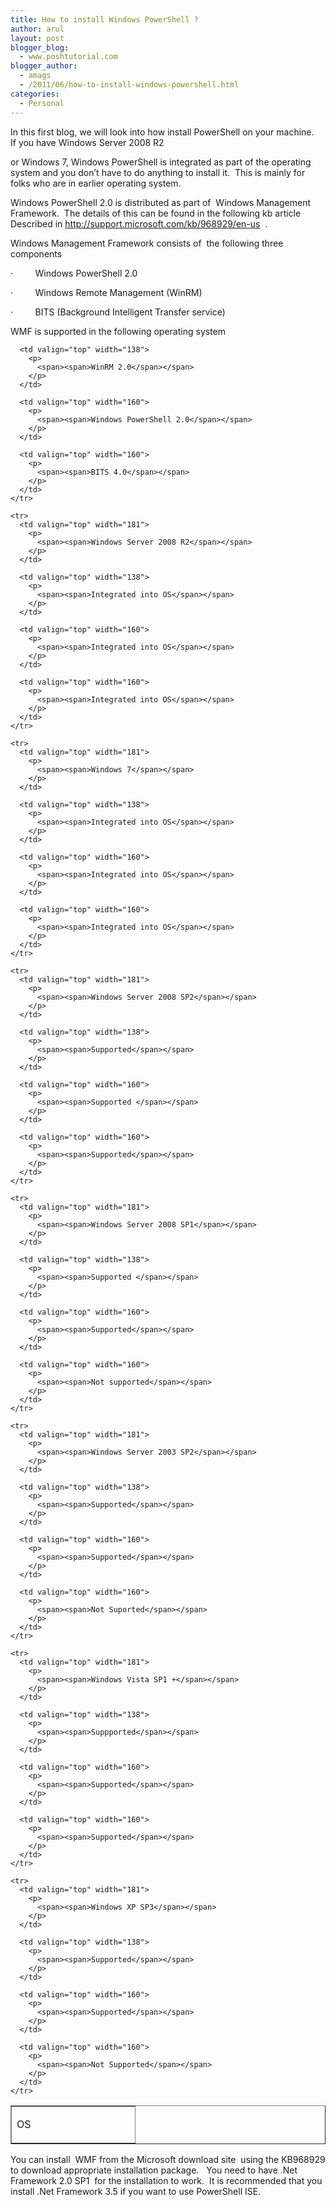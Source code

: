 ```yaml
---
title: How to install Windows PowerShell ?
author: arul
layout: post
blogger_blog:
  - www.poshtutorial.com
blogger_author:
  - amags
  - /2011/06/how-to-install-windows-powershell.html
categories:
  - Personal
---
```

<div>
  <p>
    <span><span>In this first blog, we will look into how install PowerShell on your machine.   If you have Windows Server 2008 R2 </span></span>
  </p>
  
  <p>
    <span><span>or Windows 7, Windows PowerShell is integrated as part of the operating system and you don’t have to do anything to install it.  This is mainly for folks who are in earlier operating system.</span></span>
  </p>
  
  <p>
    <span><span></span></span>
  </p>
  
  <p>
    <span><span>Windows PowerShell 2.0 is distributed as part of  Windows Management Framework.  The details of this can be found in the following kb article Described in</span></span><span> <a href="http://support.microsoft.com/kb/968929/en-us"><span>http://support.microsoft.com/kb/968929/en-us</span></a>  .  </span>
  </p>
  
  <p>
    <span><span></span></span>
  </p>
  
  <p>
    <span><span>Windows Management Framework consists of  the following three components</span></span>
  </p>
  
  <p>
    <span><span><span>·<span>         </span></span></span></span><span><span>Windows PowerShell 2.0</span></span>
  </p>
  
  <p>
    <span><span><span>·<span>         </span></span></span></span><span><span>Windows Remote Management (WinRM)</span></span>
  </p>
  
  <p>
    <span><span><span>·<span>         </span></span></span></span><span><span>BITS (Background Intelligent Transfer service)</span></span>
  </p>
  
  <p>
    <span><span></span></span>
  </p>
  
  <p>
    <span><span>WMF is supported in the following operating system</span></span>
  </p>
  
  <table border="1">
    <tr>
      <td valign="top" width="181">
        <p>
          <span><span>OS</span></span>
        </p>
      </td>
      
      <td valign="top" width="138">
        <p>
          <span><span>WinRM 2.0</span></span>
        </p>
      </td>
      
      <td valign="top" width="160">
        <p>
          <span><span>Windows PowerShell 2.0</span></span>
        </p>
      </td>
      
      <td valign="top" width="160">
        <p>
          <span><span>BITS 4.0</span></span>
        </p>
      </td>
    </tr>
    
    <tr>
      <td valign="top" width="181">
        <p>
          <span><span>Windows Server 2008 R2</span></span>
        </p>
      </td>
      
      <td valign="top" width="138">
        <p>
          <span><span>Integrated into OS</span></span>
        </p>
      </td>
      
      <td valign="top" width="160">
        <p>
          <span><span>Integrated into OS</span></span>
        </p>
      </td>
      
      <td valign="top" width="160">
        <p>
          <span><span>Integrated into OS</span></span>
        </p>
      </td>
    </tr>
    
    <tr>
      <td valign="top" width="181">
        <p>
          <span><span>Windows 7</span></span>
        </p>
      </td>
      
      <td valign="top" width="138">
        <p>
          <span><span>Integrated into OS</span></span>
        </p>
      </td>
      
      <td valign="top" width="160">
        <p>
          <span><span>Integrated into OS</span></span>
        </p>
      </td>
      
      <td valign="top" width="160">
        <p>
          <span><span>Integrated into OS</span></span>
        </p>
      </td>
    </tr>
    
    <tr>
      <td valign="top" width="181">
        <p>
          <span><span>Windows Server 2008 SP2</span></span>
        </p>
      </td>
      
      <td valign="top" width="138">
        <p>
          <span><span>Supported</span></span>
        </p>
      </td>
      
      <td valign="top" width="160">
        <p>
          <span><span>Supported </span></span>
        </p>
      </td>
      
      <td valign="top" width="160">
        <p>
          <span><span>Supported</span></span>
        </p>
      </td>
    </tr>
    
    <tr>
      <td valign="top" width="181">
        <p>
          <span><span>Windows Server 2008 SP1</span></span>
        </p>
      </td>
      
      <td valign="top" width="138">
        <p>
          <span><span>Supported </span></span>
        </p>
      </td>
      
      <td valign="top" width="160">
        <p>
          <span><span>Supported</span></span>
        </p>
      </td>
      
      <td valign="top" width="160">
        <p>
          <span><span>Not supported</span></span>
        </p>
      </td>
    </tr>
    
    <tr>
      <td valign="top" width="181">
        <p>
          <span><span>Windows Server 2003 SP2</span></span>
        </p>
      </td>
      
      <td valign="top" width="138">
        <p>
          <span><span>Supported</span></span>
        </p>
      </td>
      
      <td valign="top" width="160">
        <p>
          <span><span>Supported</span></span>
        </p>
      </td>
      
      <td valign="top" width="160">
        <p>
          <span><span>Not Suported</span></span>
        </p>
      </td>
    </tr>
    
    <tr>
      <td valign="top" width="181">
        <p>
          <span><span>Windows Vista SP1 +</span></span>
        </p>
      </td>
      
      <td valign="top" width="138">
        <p>
          <span><span>Suppported</span></span>
        </p>
      </td>
      
      <td valign="top" width="160">
        <p>
          <span><span>Supported</span></span>
        </p>
      </td>
      
      <td valign="top" width="160">
        <p>
          <span><span>Supported</span></span>
        </p>
      </td>
    </tr>
    
    <tr>
      <td valign="top" width="181">
        <p>
          <span><span>Windows XP SP3</span></span>
        </p>
      </td>
      
      <td valign="top" width="138">
        <p>
          <span><span>Supported</span></span>
        </p>
      </td>
      
      <td valign="top" width="160">
        <p>
          <span><span>Supported</span></span>
        </p>
      </td>
      
      <td valign="top" width="160">
        <p>
          <span><span>Not Supported</span></span>
        </p>
      </td>
    </tr>
  </table>
  
  <p>
    <span><span></span></span>
  </p>
  
  <p>
    <span><span></span></span>
  </p>
  
  <p>
    <span><span>You can install  WMF from the Microsoft download site  using the KB968929 to download appropriate installation package.   You need to have .Net Framework 2.0 SP1  for the installation to work.  It is recommended that you install .Net Framework 3.5 if you want to use PowerShell ISE.</span></span>
  </p></p>
</div>
